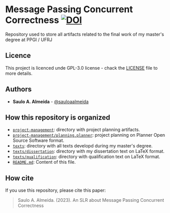 # Message Passing Concurrent Correctness [![DOI](https://zenodo.org/badge/DOI/10.5281/zenodo.7317397.svg)](https://doi.org/10.5281/zenodo.7317397)

Repository used to store all artifacts related to the final work of my master's degree at PPGI / UFRJ

## Licence
This project is licenced unde GPL-3.0 license - chack the [LICENSE](LICENSE) file to more details.

## Authors
- **Saulo A. Almeida** - [@sauloaalmeida](https://github.com/sauloaalmeida)

## How this repository is organized
- [`project-management`](project-management): directory with project planning artifacts.
- [`project-management/planning.planner`](project-management/planning.planner): project planning on Planner Open Source Software format.
- [`texts`](texts): directory with all texts developd during my master's degree.
- [`texts/dissertation`](texts/dissertation): directory with my dissertation text on LaTeX format.
- [`texts/qualification`](texts/qualification): directory with qualification text on LaTeX format.
- [`README.md`](README.md): Content of this file.

## How cite
If you use this repository, please cite this paper:

>Saulo A. Almeida. (2023). An SLR about Message Passing Concurrent Correctness
